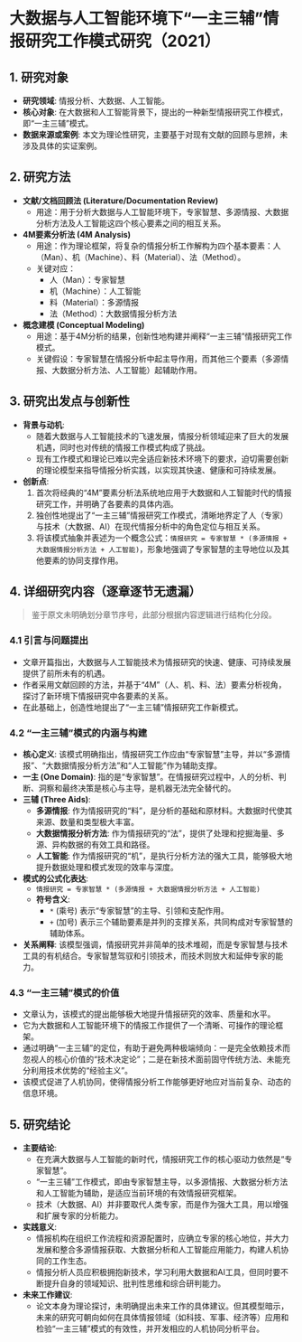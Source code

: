  # 大数据与人工智能环境下“一主三辅”情报研究工作模式研究（2021）

## 1. 研究对象
- **研究领域**: 情报分析、大数据、人工智能。
- **核心对象**: 在大数据和人工智能背景下，提出的一种新型情报研究工作模式，即“一主三辅”模式。
- **数据来源或案例**: 本文为理论性研究，主要基于对现有文献的回顾与思辨，未涉及具体的实证案例。

## 2. 研究方法
- **文献/文档回顾法 (Literature/Documentation Review)**
    - 用途：用于分析大数据与人工智能环境下，专家智慧、多源情报、大数据分析方法及人工智能这四个核心要素之间的相互关系。
- **4M要素分析法 (4M Analysis)**
    - 用途：作为理论框架，将复杂的情报分析工作解构为四个基本要素：人（Man）、机（Machine）、料（Material）、法（Method）。
    - 关键对应：
        - 人（Man）：专家智慧
        - 机（Machine）：人工智能
        - 料（Material）：多源情报
        - 法（Method）：大数据情报分析方法
- **概念建模 (Conceptual Modeling)**
    - 用途：基于4M分析的结果，创新性地构建并阐释“一主三辅”情报研究工作模式。
    - 关键假设：专家智慧在情报分析中起主导作用，而其他三个要素（多源情报、大数据分析方法、人工智能）起辅助作用。

## 3. 研究出发点与创新性
- **背景与动机**:
    - 随着大数据与人工智能技术的飞速发展，情报分析领域迎来了巨大的发展机遇，同时也对传统的情报工作模式构成了挑战。
    - 现有工作模式和理论已难以完全适应新技术环境下的要求，迫切需要创新的理论模型来指导情报分析实践，以实现其快速、健康和可持续发展。
- **创新点**:
    1.  首次将经典的“4M”要素分析法系统地应用于大数据和人工智能时代的情报研究工作，并明确了各要素的具体内涵。
    2.  独创性地提出了“一主三辅”情报研究工作模式，清晰地界定了人（专家）与技术（大数据、AI）在现代情报分析中的角色定位与相互关系。
    3.  将该模式抽象并表述为一个概念公式：`情报研究 = 专家智慧 * (多源情报 + 大数据情报分析方法 + 人工智能)`，形象地强调了专家智慧的主导地位以及其他要素的协同支撑作用。

## 4. 详细研究内容（逐章逐节无遗漏）
> 鉴于原文未明确划分章节序号，此部分根据内容逻辑进行结构化分段。

### 4.1 引言与问题提出
-   文章开篇指出，大数据与人工智能技术为情报研究的快速、健康、可持续发展提供了前所未有的机遇。
-   作者采用文献回顾的方法，并基于“4M”（人、机、料、法）要素分析视角，探讨了新环境下情报研究中各要素的关系。
-   在此基础上，创造性地提出了“一主三辅”情报研究工作新模式。

### 4.2 “一主三辅”模式的内涵与构建
-   **核心定义**: 该模式明确指出，情报研究工作应由“专家智慧”主导，并以“多源情报”、“大数据情报分析方法”和“人工智能”作为辅助支撑。
-   **一主 (One Domain)**: 指的是“专家智慧”。在情报研究过程中，人的分析、判断、洞察和最终决策是核心与主导，是机器无法完全替代的。
-   **三辅 (Three Aids)**:
    -   **多源情报**: 作为情报研究的“料”，是分析的基础和原材料。大数据时代使其来源、数量和类型极大丰富。
    -   **大数据情报分析方法**: 作为情报研究的“法”，提供了处理和挖掘海量、多源、异构数据的有效工具和路径。
    -   **人工智能**: 作为情报研究的“机”，是执行分析方法的强大工具，能够极大地提升数据处理和模式发现的效率与深度。
-   **模式的公式化表达**:
    -   `情报研究 = 专家智慧 * (多源情报 + 大数据情报分析方法 + 人工智能)`
    -   **符号含义**:
        -   `*` (乘号) 表示“专家智慧”的主导、引领和支配作用。
        -   `+` (加号) 表示三个辅助要素是并列的支撑关系，共同构成对专家智慧的辅助体系。
-   **关系阐释**: 该模型强调，情报研究并非简单的技术堆砌，而是专家智慧与技术工具的有机结合。专家智慧驾驭和引领技术，而技术则放大和延伸专家的能力。

### 4.3 “一主三辅”模式的价值
-   文章认为，该模式的提出能够极大地提升情报研究的效率、质量和水平。
-   它为大数据和人工智能环境下的情报工作提供了一个清晰、可操作的理论框架。
-   通过明确“一主三辅”的定位，有助于避免两种极端倾向：一是完全依赖技术而忽视人的核心价值的“技术决定论”；二是在新技术面前固守传统方法、未能充分利用技术优势的“经验主义”。
-   该模式促进了人机协同，使得情报分析工作能够更好地应对当前复杂、动态的信息环境。

## 5. 研究结论
- **主要结论**:
    -   在充满大数据与人工智能的新时代，情报研究工作的核心驱动力依然是“专家智慧”。
    -   “一主三辅”工作模式，即由专家智慧主导，以多源情报、大数据分析方法和人工智能为辅助，是适应当前环境的有效情报研究框架。
    -   技术（大数据、AI）并非要取代人类专家，而是作为强大工具，用以增强和扩展专家的分析能力。
- **实践意义**:
    -   情报机构在组织工作流程和资源配置时，应确立专家的核心地位，并大力发展和整合多源情报获取、大数据分析和人工智能应用能力，构建人机协同的工作生态。
    -   情报分析人员应积极拥抱新技术，学习利用大数据和AI工具，但同时要不断提升自身的领域知识、批判性思维和综合研判能力。
- **未来工作建议**:
    -   论文本身为理论探讨，未明确提出未来工作的具体建议。但其模型暗示，未来的研究可朝向如何在具体情报领域（如科技、军事、经济等）应用和检验“一主三辅”模式的有效性，并开发相应的人机协同分析平台。